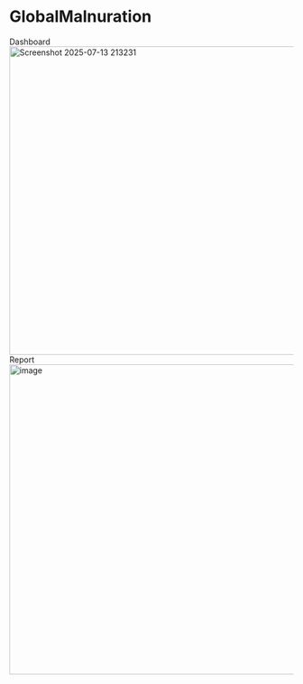 # GlobalMalnuration
Dashboard
<img width="969" height="546" alt="Screenshot 2025-07-13 213231" src="https://github.com/user-attachments/assets/5c22590d-a970-4a2e-8594-79185a7b7175" />
Report
<img width="969" height="549" alt="image" src="https://github.com/user-attachments/assets/87941915-26c2-4686-9985-e14ab6f37917" />
